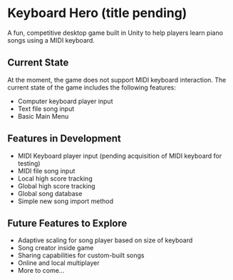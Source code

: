 # Keyboard Hero (title pending)
A fun, competitive desktop game built in Unity to help players learn piano songs using a MIDI keyboard.

## Current State
At the moment, the game does not support MIDI keyboard interaction. The current state of the game includes the following features:
- Computer keyboard player input
- Text file song input
- Basic Main Menu

## Features in Development
- MIDI Keyboard player input (pending acquisition of MIDI keyboard for testing)
- MIDI file song input
- Local high score tracking
- Global high score tracking
- Global song database
- Simple new song import method

## Future Features to Explore
- Adaptive scaling for song player based on size of keyboard
- Song creator inside game
- Sharing capabilities for custom-built songs
- Online and local multiplayer
- More to come...
